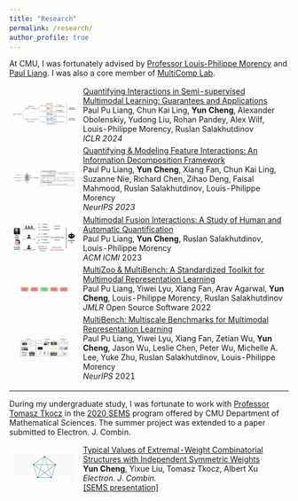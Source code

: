```yaml
---
title: "Research"
permalink: /research/
author_profile: true
---
```


At CMU, I was fortunately advised by [Professor Louis-Philippe Morency](https://www.cs.cmu.edu/~morency/) and [Paul Liang](https://www.cs.cmu.edu/~pliang/). I was also a core member of [MultiComp Lab](http://multicomp.cs.cmu.edu/). 


<table style="width:100%;border-spacing:0px;border-collapse:separate;margin-right:auto;margin-left:auto;border:none"><tbody>

<tr>
<td style="width:25%;vertical-align:middle;border:none">
    <img src="/images/bounds.png" alt="clean-usnob" width="200">
</td>
<td width="75%" valign="middle" style="border:none">
    <a href="https://openreview.net/pdf?id=BrjLHbqiYs">
        <papertitle>Quantifying Interactions in Semi-supervised Multimodal Learning: Guarantees and Applications</papertitle>
    </a>
    <br/> 
    Paul Pu Liang, Chun Kai Ling, <strong>Yun Cheng</strong>, Alexander Obolenskiy, Yudong Liu, Rohan Pandey, Alex Wilf, Louis-Philippe Morency, Ruslan Salakhutdinov 
    <br>
     <em>ICLR 2024</em>
</td>
</tr>

<tr>
<td style="width:25%;vertical-align:middle;border:none">
    <img src="/images/rusinfo.png" alt="clean-usnob" width="200">
</td>
<td width="75%" valign="middle" style="border:none">
    <a href="https://arxiv.org/abs/2302.12247">
        <papertitle>Quantifying & Modeling Feature Interactions: An Information Decomposition Framework</papertitle>
    </a>
    <br/> 
    Paul Pu Liang, <strong>Yun Cheng</strong>, Xiang Fan, Chun Kai Ling, Suzanne Nie, Richard Chen, Zihao Deng, Faisal Mahmood, Ruslan Salakhutdinov, Louis-Philippe Morency 
    <br>
     <em>NeurIPS 2023</em>
</td>
</tr>

<tr>
<td style="width:25%;vertical-align:middle;border:none">
    <img src="/images/interactions.png" alt="clean-usnob" width="200">
</td>
<td width="75%" valign="middle" style="border:none">
    <a href="https://arxiv.org/abs/2306.04125">
        <papertitle>Multimodal Fusion Interactions: A Study of Human and Automatic Quantification</papertitle>
    </a>
    <br/> 
    Paul Pu Liang, <strong>Yun Cheng</strong>, Ruslan Salakhutdinov, Louis-Philippe Morency 
    <br>
     <em>ACM ICMI</em> 2023
</td>
</tr>


<tr>
<td style="padding:20px;width:25%;vertical-align:middle;border:none">
    <img src="/images/multizoo.png" alt="clean-usnob" width="200">
</td>
<td width="75%" valign="middle" style="border:none">
    <a href="https://arxiv.org/abs/2306.16413">
        <papertitle>MultiZoo & MultiBench: A Standardized Toolkit for Multimodal Representation Learning</papertitle>
    </a>
    <br/> 
    Paul Pu Liang, Yiwei Lyu, Xiang Fan, Arav Agarwal, <strong>Yun Cheng</strong>, Louis-Philippe Morency, Ruslan Salakhutdinov  
    <br>
     <em>JMLR</em> Open Source Software 2022
</td>
</tr>

<tr>
<td style="padding:20px;width:25%;vertical-align:middle;border:none">
    <img src="/images/multibench.png" alt="clean-usnob" width="200">
</td>
<td width="75%" valign="middle" style="border:none">
    <a href="https://arxiv.org/abs/2107.07502">
        <papertitle>MultiBench: Multiscale Benchmarks for Multimodal Representation Learning</papertitle>
    </a>
    <br/> 
    Paul Pu Liang, Yiwei Lyu, Xiang Fan, Zetian Wu, <strong>Yun Cheng</strong>, Jason Wu, Leslie Chen, Peter Wu, Michelle A. Lee, Yuke Zhu, Ruslan Salakhutdinov, Louis-Philippe Morency 
    <br>
     <em>NeurIPS</em> 2021
</td>
</tr>
</tbody></table>

---

During my undergraduate study, I was fortunate to work with [Professor Tomasz Tkocz](http://www.math.cmu.edu/~ttkocz) in the [2020 SEMS](https://www.cmu.edu/math/undergrad/sems/2020.html) program offered by CMU Department of Mathematical Sciences. The summer project was extended to a paper submitted to Electron. J. Combin.

<table style="width:100%;border-spacing:0px;border-collapse:separate;margin-right:auto;margin-left:auto;border:none"><tbody>
<tr>
<td style="width:25%;vertical-align:middle;border:none">
    <img src="/images/sems.png" alt="clean-usnob" width="200">
</td>
<td width="75%" valign="middle" style="border:none">
    <a href="https://www.combinatorics.org/ojs/index.php/eljc/article/view/v30i1p12/pdf">
        <papertitle>Typical Values of Extremal-Weight Combinatorial Structures with Independent Symmetric Weights</papertitle>
    </a>
    <br/> 
    <strong>Yun Cheng</strong>, Yixue Liu, Tomasz Tkocz, Albert Xu 
    <br>
     <em>Electron. J. Combin.</em>
    <br/> 
    <a href="https://1drv.ms/b/s!AvqcK-aJMCNFtXlGCd7OjepaF4UM?e=BoVVm4">
        [SEMS presentation]
    </a>
    <br>
</td>
</tr>
</tbody></table>
